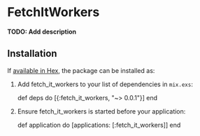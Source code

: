 # FetchItWorkers

**TODO: Add description**

## Installation

If [available in Hex](https://hex.pm/docs/publish), the package can be installed as:

  1. Add fetch_it_workers to your list of dependencies in `mix.exs`:

        def deps do
          [{:fetch_it_workers, "~> 0.0.1"}]
        end

  2. Ensure fetch_it_workers is started before your application:

        def application do
          [applications: [:fetch_it_workers]]
        end
